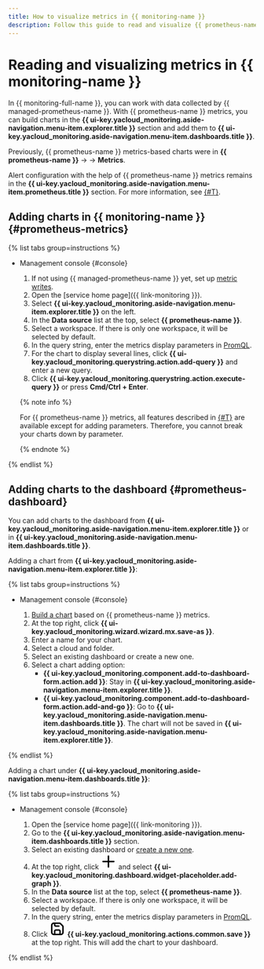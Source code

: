 ```yaml
---
title: How to visualize metrics in {{ monitoring-name }}
description: Follow this guide to read and visualize {{ prometheus-name }} metrics in {{ monitoring-name }}.
---
```


# Reading and visualizing metrics in {{ monitoring-name }}

In {{ monitoring-full-name }}, you can work with data collected by {{ managed-prometheus-name }}. With {{ prometheus-name }} metrics, you can build charts in the **{{ ui-key.yacloud_monitoring.aside-navigation.menu-item.explorer.title }}** section and add them to **{{ ui-key.yacloud_monitoring.aside-navigation.menu-item.dashboards.title }}**.

Previously, {{ prometheus-name }} metrics-based charts were in **{{ prometheus-name }}** → <Workspace> → **Metrics**.

Alert configuration with the help of {{ prometheus-name }} metrics remains in the **{{ ui-key.yacloud_monitoring.aside-navigation.menu-item.prometheus.title }}** section. For more information, see [{#T}](../alerting-rules.md).


## Adding charts in {{ monitoring-name }} {#prometheus-metrics}

{% list tabs group=instructions %}

- Management console {#console}

  1. If not using {{ managed-prometheus-name }} yet, set up [metric writes](../ingestion/index.md).
  1. Open the [service home page]({{ link-monitoring }}).
  1. Select **{{ ui-key.yacloud_monitoring.aside-navigation.menu-item.explorer.title }}** on the left.
  1. In the **Data source** list at the top, select **{{ prometheus-name }}**.
  1. Select a workspace. If there is only one workspace, it will be selected by default.
  1. In the query string, enter the metrics display parameters in [PromQL](https://prometheus.io/docs/prometheus/latest/querying/basics/).
  1. For the chart to display several lines, click **{{ ui-key.yacloud_monitoring.querystring.action.add-query }}** and enter a new query.
  1. Click **{{ ui-key.yacloud_monitoring.querystring.action.execute-query }}** or press **Cmd/Ctrl + Enter**.

  {% note info %}

  For {{ prometheus-name }} metrics, all features described in [{#T}](../../metric/metric-explorer.md) are available except for adding parameters. Therefore, you cannot break your charts down by parameter.

  {% endnote %}

{% endlist %}

## Adding charts to the dashboard {#prometheus-dashboard}

You can add charts to the dashboard from **{{ ui-key.yacloud_monitoring.aside-navigation.menu-item.explorer.title }}** or in **{{ ui-key.yacloud_monitoring.aside-navigation.menu-item.dashboards.title }}**.

Adding a chart from **{{ ui-key.yacloud_monitoring.aside-navigation.menu-item.explorer.title }}**:

{% list tabs group=instructions %}

- Management console {#console}

  1. [Build a chart](#prometheus-metrics) based on {{ prometheus-name }} metrics.
  1. At the top right, click **{{ ui-key.yacloud_monitoring.wizard.wizard.mx.save-as }}**.
  1. Enter a name for your chart.
  1. Select a cloud and folder.
  1. Select an existing dashboard or create a new one.
  1. Select a chart adding option:
     * **{{ ui-key.yacloud_monitoring.component.add-to-dashboard-form.action.add }}**: Stay in **{{ ui-key.yacloud_monitoring.aside-navigation.menu-item.explorer.title }}**.
     * **{{ ui-key.yacloud_monitoring.component.add-to-dashboard-form.action.add-and-go }}**: Go to **{{ ui-key.yacloud_monitoring.aside-navigation.menu-item.dashboards.title }}**. The chart will not be saved in **{{ ui-key.yacloud_monitoring.aside-navigation.menu-item.explorer.title }}**.

{% endlist %}

Adding a chart under **{{ ui-key.yacloud_monitoring.aside-navigation.menu-item.dashboards.title }}**:

{% list tabs group=instructions %}

- Management console {#console}

  1. Open the [service home page]({{ link-monitoring }}).
  1. Go to the **{{ ui-key.yacloud_monitoring.aside-navigation.menu-item.dashboards.title }}** section.
  1. Select an existing dashboard or [create a new one](../../dashboard/create.md).
  1. At the top right, click ![image](../../../../_assets/console-icons/plus.svg) and select **{{ ui-key.yacloud_monitoring.dashboard.widget-placeholder.add-graph }}**.
  1. In the **Data source** list at the top, select **{{ prometheus-name }}**.
  1. Select a workspace. If there is only one workspace, it will be selected by default.
  1. In the query string, enter the metrics display parameters in [PromQL](https://prometheus.io/docs/prometheus/latest/querying/basics/).
  1. Click ![image](../../../../_assets/console-icons/floppy-disk.svg) **{{ ui-key.yacloud_monitoring.actions.common.save }}** at the top right. This will add the chart to your dashboard.

{% endlist %}

